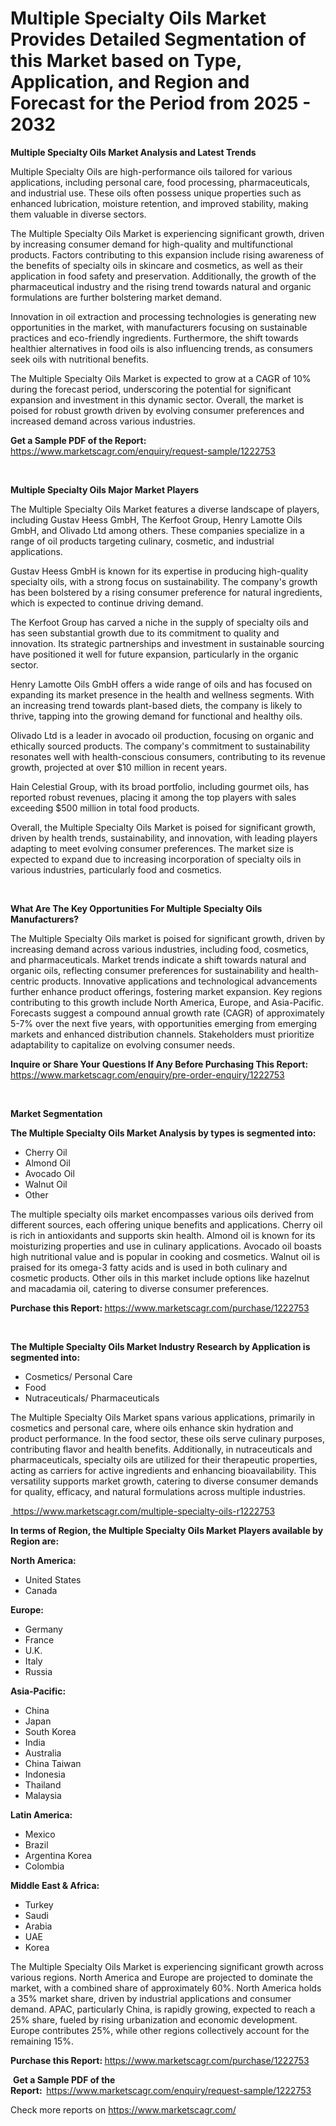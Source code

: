 <p><h1>Multiple Specialty Oils Market Provides Detailed Segmentation of this Market based on Type, Application, and Region and Forecast for the Period from 2025 - 2032</h1></p><p><strong>Multiple Specialty Oils Market Analysis and Latest Trends</strong></p>
<p><p>Multiple Specialty Oils are high-performance oils tailored for various applications, including personal care, food processing, pharmaceuticals, and industrial use. These oils often possess unique properties such as enhanced lubrication, moisture retention, and improved stability, making them valuable in diverse sectors.</p><p>The Multiple Specialty Oils Market is experiencing significant growth, driven by increasing consumer demand for high-quality and multifunctional products. Factors contributing to this expansion include rising awareness of the benefits of specialty oils in skincare and cosmetics, as well as their application in food safety and preservation. Additionally, the growth of the pharmaceutical industry and the rising trend towards natural and organic formulations are further bolstering market demand.</p><p>Innovation in oil extraction and processing technologies is generating new opportunities in the market, with manufacturers focusing on sustainable practices and eco-friendly ingredients. Furthermore, the shift towards healthier alternatives in food oils is also influencing trends, as consumers seek oils with nutritional benefits.</p><p>The Multiple Specialty Oils Market is expected to grow at a CAGR of 10% during the forecast period, underscoring the potential for significant expansion and investment in this dynamic sector. Overall, the market is poised for robust growth driven by evolving consumer preferences and increased demand across various industries.</p></p>
<p><strong>Get a Sample PDF of the Report:&nbsp;</strong> <a href="https://www.marketscagr.com/enquiry/request-sample/1222753?utm_campaign=2235&utm_medium=2&utm_source=Github&utm_content=ia&utm_term=15022025&utm_id=multiple-specialty-oils">https://www.marketscagr.com/enquiry/request-sample/1222753</a></p>
<p>&nbsp;</p>
<p><strong>Multiple Specialty Oils Major Market Players</strong></p>
<p><p>The Multiple Specialty Oils Market features a diverse landscape of players, including Gustav Heess GmbH, The Kerfoot Group, Henry Lamotte Oils GmbH, and Olivado Ltd among others. These companies specialize in a range of oil products targeting culinary, cosmetic, and industrial applications.</p><p>Gustav Heess GmbH is known for its expertise in producing high-quality specialty oils, with a strong focus on sustainability. The company's growth has been bolstered by a rising consumer preference for natural ingredients, which is expected to continue driving demand.</p><p>The Kerfoot Group has carved a niche in the supply of specialty oils and has seen substantial growth due to its commitment to quality and innovation. Its strategic partnerships and investment in sustainable sourcing have positioned it well for future expansion, particularly in the organic sector.</p><p>Henry Lamotte Oils GmbH offers a wide range of oils and has focused on expanding its market presence in the health and wellness segments. With an increasing trend towards plant-based diets, the company is likely to thrive, tapping into the growing demand for functional and healthy oils.</p><p>Olivado Ltd is a leader in avocado oil production, focusing on organic and ethically sourced products. The company's commitment to sustainability resonates well with health-conscious consumers, contributing to its revenue growth, projected at over $10 million in recent years.</p><p>Hain Celestial Group, with its broad portfolio, including gourmet oils, has reported robust revenues, placing it among the top players with sales exceeding $500 million in total food products.</p><p>Overall, the Multiple Specialty Oils Market is poised for significant growth, driven by health trends, sustainability, and innovation, with leading players adapting to meet evolving consumer preferences. The market size is expected to expand due to increasing incorporation of specialty oils in various industries, particularly food and cosmetics.</p></p>
<p>&nbsp;</p>
<p><strong>What Are The Key Opportunities For Multiple Specialty Oils Manufacturers?</strong></p>
<p><p>The Multiple Specialty Oils market is poised for significant growth, driven by increasing demand across various industries, including food, cosmetics, and pharmaceuticals. Market trends indicate a shift towards natural and organic oils, reflecting consumer preferences for sustainability and health-centric products. Innovative applications and technological advancements further enhance product offerings, fostering market expansion. Key regions contributing to this growth include North America, Europe, and Asia-Pacific. Forecasts suggest a compound annual growth rate (CAGR) of approximately 5-7% over the next five years, with opportunities emerging from emerging markets and enhanced distribution channels. Stakeholders must prioritize adaptability to capitalize on evolving consumer needs.</p></p>
<p><strong>Inquire or Share Your Questions If Any Before Purchasing This Report:</strong> <a href="https://www.marketscagr.com/enquiry/pre-order-enquiry/1222753?utm_campaign=2235&utm_medium=2&utm_source=Github&utm_content=ia&utm_term=15022025&utm_id=multiple-specialty-oils">https://www.marketscagr.com/enquiry/pre-order-enquiry/1222753</a></p>
<p>&nbsp;</p>
<p><strong>Market Segmentation</strong></p>
<p><strong>The Multiple Specialty Oils Market Analysis by types is segmented into:</strong></p>
<p><ul><li>Cherry Oil</li><li>Almond Oil</li><li>Avocado Oil</li><li>Walnut Oil</li><li>Other</li></ul></p>
<p><p>The multiple specialty oils market encompasses various oils derived from different sources, each offering unique benefits and applications. Cherry oil is rich in antioxidants and supports skin health. Almond oil is known for its moisturizing properties and use in culinary applications. Avocado oil boasts high nutritional value and is popular in cooking and cosmetics. Walnut oil is praised for its omega-3 fatty acids and is used in both culinary and cosmetic products. Other oils in this market include options like hazelnut and macadamia oil, catering to diverse consumer preferences.</p></p>
<p><strong>Purchase this Report:&nbsp;</strong><a href="https://www.marketscagr.com/purchase/1222753?utm_campaign=2235&utm_medium=2&utm_source=Github&utm_content=ia&utm_term=15022025&utm_id=multiple-specialty-oils">https://www.marketscagr.com/purchase/1222753</a></p>
<p>&nbsp;</p>
<p><strong>The Multiple Specialty Oils Market Industry Research by Application is segmented into:</strong></p>
<p><ul><li>Cosmetics/ Personal Care</li><li>Food</li><li>Nutraceuticals/ Pharmaceuticals</li></ul></p>
<p><p>The Multiple Specialty Oils Market spans various applications, primarily in cosmetics and personal care, where oils enhance skin hydration and product performance. In the food sector, these oils serve culinary purposes, contributing flavor and health benefits. Additionally, in nutraceuticals and pharmaceuticals, specialty oils are utilized for their therapeutic properties, acting as carriers for active ingredients and enhancing bioavailability. This versatility supports market growth, catering to diverse consumer demands for quality, efficacy, and natural formulations across multiple industries.</p></p>
<p><a href="https://www.marketscagr.com/multiple-specialty-oils-r1222753?utm_campaign=2235&utm_medium=2&utm_source=Github&utm_content=ia&utm_term=15022025&utm_id=multiple-specialty-oils">&nbsp;https://www.marketscagr.com/multiple-specialty-oils-r1222753</a></p>
<p><strong>In terms of Region, the Multiple Specialty Oils Market Players available by Region are:</strong></p>
<p>
    <p> <strong> North America: </strong>
        <ul>
            <li>United States</li>
            <li>Canada</li>
        </ul>
        </p> 
    <p> <strong> Europe: </strong>
        <ul>
            <li>Germany</li>
            <li>France</li>
            <li>U.K.</li>
            <li>Italy</li>
            <li>Russia</li>
        </ul>
        </p> 
    <p> <strong> Asia-Pacific: </strong>
        <ul>
            <li>China</li>
            <li>Japan</li>
            <li>South Korea</li>
            <li>India</li>
            <li>Australia</li>
            <li>China Taiwan</li>
            <li>Indonesia</li>
            <li>Thailand</li>
            <li>Malaysia</li>
        </ul>
        </p> 
    <p> <strong> Latin America: </strong>
        <ul>
            <li>Mexico</li>
            <li>Brazil</li>
            <li>Argentina Korea</li>
            <li>Colombia</li>
        </ul>
        </p> 
    <p> <strong> Middle East & Africa: </strong>
        <ul>
            <li>Turkey</li>
            <li>Saudi</li>
            <li>Arabia</li>
            <li>UAE</li>
            <li>Korea</li>
        </ul>
    </p>
    </p>
<p><p>The Multiple Specialty Oils Market is experiencing significant growth across various regions. North America and Europe are projected to dominate the market, with a combined share of approximately 60%. North America holds a 35% market share, driven by industrial applications and consumer demand. APAC, particularly China, is rapidly growing, expected to reach a 25% share, fueled by rising urbanization and economic development. Europe contributes 25%, while other regions collectively account for the remaining 15%.</p></p>
<p><strong>Purchase this Report: </strong><a href="https://www.marketscagr.com/purchase/1222753?utm_campaign=2235&utm_medium=2&utm_source=Github&utm_content=ia&utm_term=15022025&utm_id=multiple-specialty-oils">https://www.marketscagr.com/purchase/1222753</a></p>
<p>&nbsp;<strong>Get a Sample PDF of the Report:&nbsp;&nbsp;</strong><a href="https://www.marketscagr.com/enquiry/request-sample/1222753?utm_campaign=2235&utm_medium=2&utm_source=Github&utm_content=ia&utm_term=15022025&utm_id=multiple-specialty-oils">https://www.marketscagr.com/enquiry/request-sample/1222753</a></p>
<p><strong></strong></p>
<p>Check more reports on <a href="https://www.marketscagr.com/?utm_campaign=2235&utm_medium=2&utm_source=Github&utm_content=ia&utm_term=15022025&utm_id=multiple-specialty-oils">https://www.marketscagr.com/</a></p>
